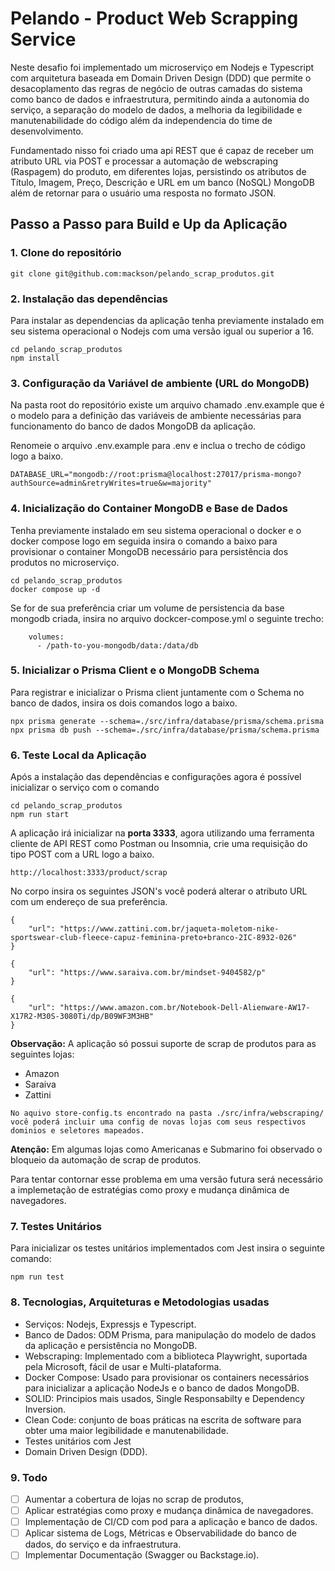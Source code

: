 # Pelando - Product Web Scrapping Service

Neste desafio foi implementado um microserviço em Nodejs e Typescript com arquitetura baseada em Domain Driven Design (DDD) que permite o desacoplamento das regras de negócio
de outras camadas do sistema como banco de dados e infraestrutura, permitindo ainda a autonomia do serviço, a separação do modelo de dados, a melhoria da legibilidade e manutenabilidade do código além da independencia do time de desenvolvimento.

Fundamentado nisso foi criado uma api REST que é capaz de receber um atributo URL via POST e processar a automação de webscraping (Raspagem) do produto, em diferentes lojas, persistindo os atributos de Título, Imagem, Preço, Descrição e URL em um banco (NoSQL) MongoDB além de retornar para o usuário uma resposta no formato JSON.

## Passo a Passo para Build e Up da Aplicação

### 1. Clone do repositório

```
git clone git@github.com:mackson/pelando_scrap_produtos.git
```

### 2. Instalação das dependências

Para instalar as dependencias da aplicação tenha previamente instalado em seu sistema operacional o Nodejs com uma versão igual ou superior a 16.

```
cd pelando_scrap_produtos
npm install
```

### 3. Configuração da Variável de ambiente (URL do MongoDB)

Na pasta root do repositório existe um arquivo chamado .env.example que é o modelo para a definição das variáveis de ambiente necessárias para funcionamento do banco de dados MongoDB da aplicação.

Renomeie o arquivo .env.example para .env e inclua o trecho de código logo a baixo.

```
DATABASE_URL="mongodb://root:prisma@localhost:27017/prisma-mongo?authSource=admin&retryWrites=true&w=majority"
```
### 4. Inicialização do Container MongoDB e Base de Dados

Tenha previamente instalado em seu sistema operacional o docker e o docker compose logo em seguida insira o comando a baixo para provisionar o container MongoDB necessário para persistência dos produtos no microserviço.

```
cd pelando_scrap_produtos
docker compose up -d
```

Se for de sua preferência criar um volume de persistencia da base mongodb criada, insira no arquivo dockcer-compose.yml o seguinte trecho:

```
    volumes:
      - /path-to-you-mongodb/data:/data/db
```

### 5. Inicializar o Prisma Client e o MongoDB Schema

Para registrar e inicializar o Prisma client juntamente com o Schema no banco de dados, insira os dois comandos logo a baixo.

```
npx prisma generate --schema=./src/infra/database/prisma/schema.prisma
npx prisma db push --schema=./src/infra/database/prisma/schema.prisma

```

### 6. Teste Local da Aplicação

Após a instalação das dependências e configurações agora é possível inicializar o serviço com o comando

```
cd pelando_scrap_produtos
npm run start
```

A aplicação irá inicializar na <strong>porta 3333</strong>, agora utilizando uma ferramenta cliente de API REST como Postman ou Insomnia, crie uma requisição do tipo POST com a URL logo a baixo.

```
http://localhost:3333/product/scrap
```

No corpo insira os seguintes JSON's você poderá alterar o atributo URL com um endereço de sua preferência.

```
{
	"url": "https://www.zattini.com.br/jaqueta-moletom-nike-sportswear-club-fleece-capuz-feminina-preto+branco-2IC-8932-026"
}
```

```
{
	"url": "https://www.saraiva.com.br/mindset-9404582/p"
}
```

```
{
	"url": "https://www.amazon.com.br/Notebook-Dell-Alienware-AW17-X17R2-M30S-3080Ti/dp/B09WF3M3HB"
}
```

<strong>Observação:</strong>
A aplicação só possui suporte de scrap de produtos para as seguintes lojas:

- Amazon
- Saraiva
- Zattini

```
No aquivo store-config.ts encontrado na pasta ./src/infra/webscraping/ você poderá incluir uma config de novas lojas com seus respectivos dominios e seletores mapeados.
```

<strong>Atenção:</strong>
Em algumas lojas como Americanas e Submarino foi observado o bloqueio da automação de scrap de produtos.

Para tentar contornar esse problema em uma versão futura será necessário a implemetação de estratégias como proxy e mudança dinâmica de navegadores.

### 7. Testes Unitários

Para inicializar os testes unitários implementados com Jest insira o seguinte comando:

```
npm run test
```

### 8. Tecnologias, Arquiteturas e Metodologias usadas

- Serviços: Nodejs, Expressjs e Typescript.
- Banco de Dados: ODM Prisma, para manipulação do modelo de dados da aplicação e persistência no MongoDB.
- Webscraping: Implementado com a biblioteca Playwright, suportada pela Microsoft, fácil de usar e Multi-plataforma.
- Docker Compose: Usado para provisionar os containers necessários para inicializar a aplicação NodeJs e o banco de dados MongoDB.
- SOLID: Principios mais usados, Single Responsabilty e Dependency Inversion.
- Clean Code: conjunto de boas práticas na escrita de software para obter uma maior legibilidade e manutenabilidade.
- Testes unitários com Jest
- Domain Driven Design (DDD).

### 9. Todo

- [ ] Aumentar a cobertura de lojas no scrap de produtos,
- [ ] Aplicar estratégias como proxy e mudança dinâmica de navegadores.
- [ ] Implementação de CI/CD com pod para a aplicação e banco de dados.
- [ ] Aplicar sistema de Logs, Métricas e Observabilidade do banco de dados, do serviço e da infraestrutura.
- [ ] Implementar Documentação (Swagger ou Backstage.io).
